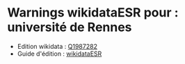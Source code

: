 Warnings wikidataESR pour : université de Rennes
================

- Edition wikidata : [Q1987282](https://www.wikidata.org/wiki/Q1987282)
- Guide d'édition : [wikidataESR](https://github.com/cpesr/wikidataESR/)

